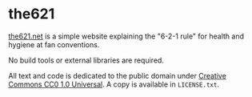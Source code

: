 # the621

[the621.net](https://the621.net/) is a simple website explaining the "6-2-1 rule" for health and hygiene at fan conventions.

No build tools or external libraries are required.

All text and code is dedicated to the public domain under [Creative Commons CC0 1.0 Universal](https://creativecommons.org/publicdomain/zero/1.0/). A copy is available in `LICENSE.txt`.